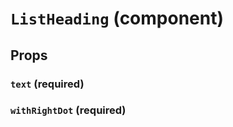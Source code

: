 `ListHeading` (component)
=========================



Props
-----

### `text` (required)



### `withRightDot` (required)


